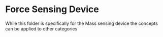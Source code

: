 # Force Sensing Device
While this folder is specifically for the Mass sensing device the concepts can be applied to other categories